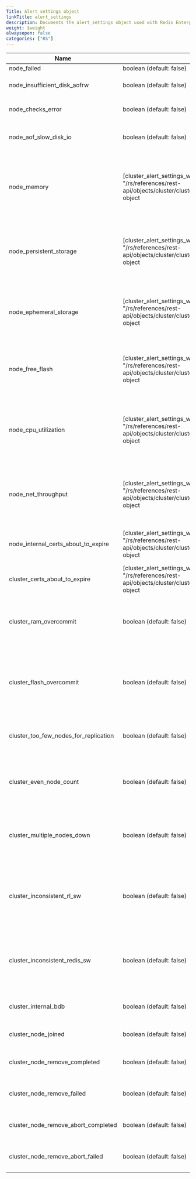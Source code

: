 ```yaml
---
Title: Alert settings object
linkTitle: alert_settings
description: Documents the alert_settings object used with Redis Enterprise Software REST API calls.
weight: $weight
alwaysopen: false
categories: ["RS"]
---
```


| Name | Type/Value | Description |
|------|------------|-------------|
| node_failed                  | boolean (default:&nbsp;false) | Node failed |
| node_insufficient_disk_aofrw | boolean (default:&nbsp;false) | Insufficient AOF disk space |
| node_checks_error            | boolean (default:&nbsp;false) | Some node checks have failed |
| node_aof_slow_disk_io        | boolean (default:&nbsp;false) | AOF reaching disk I/O limits
| node_memory                  | [cluster_alert_settings_with_threshold]({{<relref "/rs/references/rest-api/objects/cluster/cluster_alert_settings_with_threshold">}}) object | Node memory has reached  the threshold value (% of the memory limit) |
| node_persistent_storage      | [cluster_alert_settings_with_threshold]({{<relref "/rs/references/rest-api/objects/cluster/cluster_alert_settings_with_threshold">}}) object | Node persistent storage has reached the threshold value (% of the storage limit) |
| node_ephemeral_storage       | [cluster_alert_settings_with_threshold]({{<relref "/rs/references/rest-api/objects/cluster/cluster_alert_settings_with_threshold">}}) object | Node ephemeral storage has reached the threshold value (% of the storage limit) |
| node_free_flash              | [cluster_alert_settings_with_threshold]({{<relref "/rs/references/rest-api/objects/cluster/cluster_alert_settings_with_threshold">}}) object | Node flash storage has reached the threshold value (% of the storage limit) |
| node_cpu_utilization         | [cluster_alert_settings_with_threshold]({{<relref "/rs/references/rest-api/objects/cluster/cluster_alert_settings_with_threshold">}}) object | Node cpu utilization has reached the threshold value (% of the utilization limit) |
| node_net_throughput          | [cluster_alert_settings_with_threshold]({{<relref "/rs/references/rest-api/objects/cluster/cluster_alert_settings_with_threshold">}}) object | Node network throughput has reached the threshold value (bytes / s) |
| node_internal_certs_about_to_expire | [cluster_alert_settings_with_threshold]({{<relref "/rs/references/rest-api/objects/cluster/cluster_alert_settings_with_threshold">}}) object| Internal certificate on node will expire in x days |
| cluster_certs_about_to_expire | [cluster_alert_settings_with_threshold]({{<relref "/rs/references/rest-api/objects/cluster/cluster_alert_settings_with_threshold">}}) object | Cluster certificate will expire in x days |
| cluster_ram_overcommit       | boolean (default:&nbsp;false) | RAM committed to databases is larger than cluster total RAM |
| cluster_flash_overcommit     | boolean (default:&nbsp;false) | Flash memory committed to databases is larger than cluster total flash memory |
| cluster_too_few_nodes_for_replication | boolean (default:&nbsp;false) | Replication requires at least 2 nodes in the cluster |
| cluster_even_node_count      | boolean (default:&nbsp;false) | True high availability requires an odd number of nodes in the cluster |
| cluster_multiple_nodes_down  | boolean (default:&nbsp;false) | Multiple cluster nodes are down (this might cause data loss) |
| cluster_inconsistent_rl_sw   | boolean (default:&nbsp;false) | Some nodes in the cluster are running different versions of Redis Enterprise software |
| cluster_inconsistent_redis_sw | boolean (default:&nbsp;false) | Some shards in the cluster are running different versions of Redis software |
| cluster_internal_bdb         | boolean (default:&nbsp;false) | Issues with internal cluster databases |
| cluster_node_joined          | boolean (default:&nbsp;false) | New node joined the cluster |
| cluster_node_remove_completed | boolean (default:&nbsp;false) | Node removed from the cluster |
| cluster_node_remove_failed   | boolean (default:&nbsp;false) | Failed to remove a node from the cluster |
| cluster_node_remove_abort_completed | boolean (default:&nbsp;false) | Abort node remove operation completed |
| cluster_node_remove_abort_failed | boolean (default:&nbsp;false) | Abort node remove operation failed |
